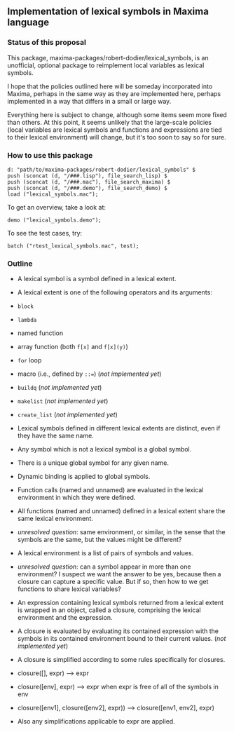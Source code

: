 ## Implementation of lexical symbols in Maxima language

### Status of this proposal

This package, maxima-packages/robert-dodier/lexical\_symbols,
is an unofficial, optional package to reimplement local variables as lexical symbols.

I hope that the policies outlined here will be someday incorporated into Maxima,
perhaps in the same way as they are implemented here, perhaps implemented in a way
that differs in a small or large way.

Everything here is subject to change, although some items seem more fixed than others.
At this point, it seems unlikely that the large-scale policies
(local variables are lexical symbols and functions and expressions are tied to their lexical environment)
will change, but it's too soon to say so for sure.

### How to use this package

```
d: "path/to/maxima-packages/robert-dodier/lexical_symbols" $
push (sconcat (d, "/###.lisp"), file_search_lisp) $
push (sconcat (d, "/###.mac"), file_search_maxima) $
push (sconcat (d, "/###.demo"), file_search_demo) $
load ("lexical_symbols.mac");
```

To get an overview, take a look at:
```
demo ("lexical_symbols.demo");
```

To see the test cases, try:
```
batch ("rtest_lexical_symbols.mac", test);
```

### Outline

 * A lexical symbol is a symbol defined in a lexical extent.

 * A lexical extent is one of the following operators and its arguments:
  * `block`
  * `lambda`
  * named function
  * array function (both `f[x]` and `f[x](y)`)
  * `for` loop
  * macro (i.e., defined by `::=`) (*not implemented yet*)
  * `buildq` (*not implemented yet*)
  * `makelist` (*not implemented yet*)
  * `create_list` (*not implemented yet*)

 * Lexical symbols defined in different lexical extents are distinct, even if they have the same name.

 * Any symbol which is not a lexical symbol is a global symbol.
  * There is a unique global symbol for any given name.
  * Dynamic binding is applied to global symbols.

 * Function calls (named and unnamed) are evaluated in the lexical environment in which they were defined.

 * All functions (named and unnamed) defined in a lexical extent share the same lexical environment.
  * *unresolved question*: same environment, or similar, in the sense that the symbols are the same,
    but the values might be different?

 * A lexical environment is a list of pairs of symbols and values.
  * *unresolved question*: can a symbol appear in more than one environment?
    I suspect we want the answer to be yes, because then a closure can capture a specific value.
    But if so, then how to we get functions to share lexical variables?

 * An expression containing lexical symbols returned from a lexical extent
   is wrapped in an object, called a closure, comprising the lexical environment and the expression.

 * A closure is evaluated by evaluating its contained expression with the symbols
   in its contained environment bound to their current values. (*not implemented yet*)

 * A closure is simplified according to some rules specifically for closures.
  * closure([], expr) --> expr
  * closure([env], expr) --> expr when expr is free of all of the symbols in env
  * closure([env1], closure([env2], expr)) --> closure([env1, env2], expr)

 * Also any simplifications applicable to expr are applied.
